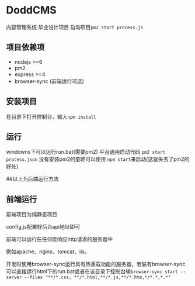 # DoddCMS
内容管理系统 毕业设计项目
启动项目`pm2 start process.js`
## 项目依赖项
* nodejs >=6
* pm2
* express >=4
* browser-sync (前端运行可选)


## 安装项目
在目录下打开控制台，输入`npm install`


## 运行
windowns下可以运行run.bat(需要pm2)
平台通用启动代码 `pm2 start process.json`
没有安装pm2的童鞋可以使用 `npm start`来启动(这就失去了pm2的好处)


##以上为后端运行方法

## 前端运行
前端项目为纯静态项目

config.js配置好后台api地址即可

前端可以运行在任何能响应http请求的服务器中

例如apache、nginx、tomcat、iis。

开发时使用browser-sync运行具有热重载功能的服务器，若装有browser-sync可以直接运行html下的run.bat或者在该目录下控制台输`browser-sync start --server --files "**/*.css, **/*.html,**/*.js,**/*.htm,*/*.*,*.*"`
